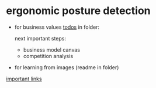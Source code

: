 # ergonomic posture detection

- for business values [todos](https://github.com/7AtAri/ergonomic_pose_detect/blob/main/business%20values/todos.md) in folder:
  
  next important steps:
  * business model canvas
  * competition analysis
    
- for learning from images (readme in folder)

[important links](learning_from_images/todo.md)
